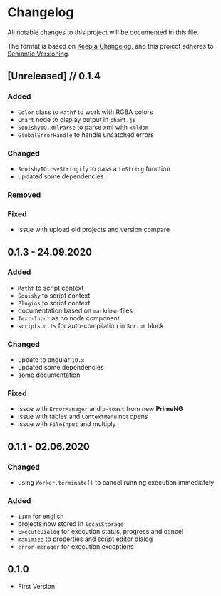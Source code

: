 # Changelog
All notable changes to this project will be documented in this file.

The format is based on [Keep a Changelog](https://keepachangelog.com/en/1.0.0/),
and this project adheres to [Semantic Versioning](https://semver.org/spec/v2.0.0.html).

## [Unreleased] // 0.1.4

### Added

 - `Color` class to `Mathf` to work with RGBA colors
 - `Chart` node to display output in `chart.js`
 - `SquishyIO.xmlParse` to parse xml with `xmldom`
 - `GlobalErrorHandle` to handle uncatched errors
 
### Changed

 - `SquishyIO.csvStringify` to pass a `toString` function 
 - updated some dependencies

### Removed
### Fixed
 
 - issue with upload old projects and version compare

## 0.1.3 - 24.09.2020

### Added
 
 - `Mathf` to script context
 - `Squishy` to script context
 - `Plugins` to script context
 - documentation based on `markdown` files
 - `Text-Input` as no node component
 - `scripts.d.ts` for auto-compilation in `Script` block

### Changed

 - update to angular `10.x`
 - updated some dependencies
 - some documentation

### Fixed

 - issue with `ErrorManager` and `p-toast` from new **PrimeNG**
 - issue with tables and `ContextMenu` not opens
 - issue with `FileInput` and multiply

## 0.1.1 - 02.06.2020

### Changed

 - using `Worker.terminate()` to cancel running execution immediately

### Added

 - `I18n` for english
 - projects now stored in `localStorage`
 - `ExecuteDialog` for execution status, progress and cancel
 - `maximize` to properties and script editor dialog
 - `error-manager` for execution exceptions

## 0.1.0

 - First Version